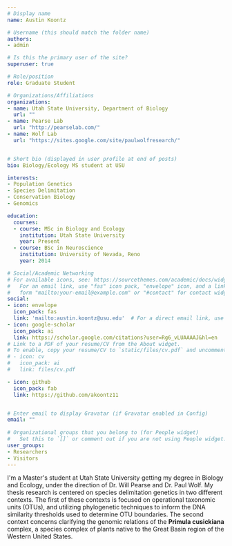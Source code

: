 ```yaml
---
# Display name
name: Austin Koontz

# Username (this should match the folder name)
authors:
- admin

# Is this the primary user of the site?
superuser: true

# Role/position
role: Graduate Student

# Organizations/Affiliations
organizations:
- name: Utah State University, Department of Biology
  url: ""
- name: Pearse Lab
  url: "http://pearselab.com/"
- name: Wolf Lab
  url: "https://sites.google.com/site/paulwolfresearch/"


# Short bio (displayed in user profile at end of posts)
bio: Biology/Ecology MS student at USU

interests:
- Population Genetics
- Species Delimitation
- Conservation Biology
- Genomics

education:
  courses:
  - course: MSc in Biology and Ecology
    institution: Utah State University
    year: Present
  - course: BSc in Neuroscience
    institution: University of Nevada, Reno
    year: 2014

# Social/Academic Networking
# For available icons, see: https://sourcethemes.com/academic/docs/widgets/#icons
#   For an email link, use "fas" icon pack, "envelope" icon, and a link in the
#   form "mailto:your-email@example.com" or "#contact" for contact widget.
social:
- icon: envelope
  icon_pack: fas
  link: 'mailto:austin.koontz@usu.edu'  # For a direct email link, use "mailto:test@example.org".
- icon: google-scholar
  icon_pack: ai
  link: https://scholar.google.com/citations?user=Rg6_vLUAAAAJ&hl=en
# Link to a PDF of your resume/CV from the About widget.
# To enable, copy your resume/CV to `static/files/cv.pdf` and uncomment the lines below.  
# - icon: cv
#   icon_pack: ai
#   link: files/cv.pdf

- icon: github
  icon_pack: fab
  link: https://github.com/akoontz11


# Enter email to display Gravatar (if Gravatar enabled in Config)
email: ""
  
# Organizational groups that you belong to (for People widget)
#   Set this to `[]` or comment out if you are not using People widget.  
user_groups:
- Researchers
- Visitors
---
```


I'm a Master's student at Utah State University getting my degree in Biology and Ecology, under the direction of Dr. Will Pearse and Dr. Paul Wolf. My thesis research is centered on species delimitation genetics in two different contexts. The first of these contexts is focused on operational taxonomic units (OTUs), and utilizing phylogenetic techniques to inform the DNA similarity thresholds used to determine OTU boundaries. The second context concerns clarifying the genomic relations of the **Primula cusickiana** complex, a species complex of plants native to the Great Basin region of the Western United States. 